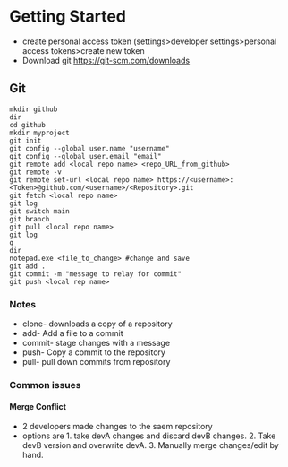 # Getting Started
- create personal access token (settings>developer settings>personal access tokens>create new token
- Download git https://git-scm.com/downloads

## Git
    mkdir github
    dir
    cd github
    mkdir myproject
    git init
    git config --global user.name "username"
    git config --global user.email "email"
    git remote add <local repo name> <repo_URL_from_github>
    git remote -v
    git remote set-url <local repo name> https://<username>:<Token>@github.com/<username>/<Repository>.git
    git fetch <local repo name>
    git log
    git switch main
    git branch
    git pull <local repo name>
    git log
    q
    dir
    notepad.exe <file_to_change> #change and save
    git add .
    git commit -m "message to relay for commit"
    git push <local rep name>
    
    
### Notes
- clone- downloads a copy of a repository
- add- Add a file to a commit
- commit- stage changes with a message
- push- Copy a commit to the repository
- pull- pull down commits from repository

### Common issues
#### Merge Conflict
- 2 developers made changes to the saem repository
- options are 1. take devA changes and discard devB changes. 2. Take devB version and overwrite devA. 3. Manually merge changes/edit by hand.

####
